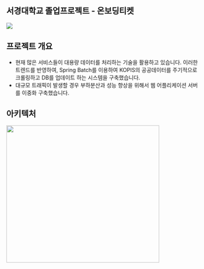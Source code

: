 ## 서경대학교 졸업프로젝트 - 온보딩티켓
<p align="left">
  <img src="https://github.com/SKUWooU/.github/assets/126756270/453866d6-8496-413a-87c5-4f90934f3e88">
</p>


## 프로젝트 개요
- 현재 많은 서비스들이 대용량 데이터를 처리하는 기술을 활용하고 있습니다. 이러한 트렌드를 반영하여, Spring Batch를 이용하여 KOPIS의 공공데이터를 주기적으로 크롤링하고 DB를 업데이트 하는 시스템을 구축했습니다.
- 대규모 트래픽이 발생할 경우 부하분산과 성능 향상을 위해서 웹 어플리케이션 서버를 이중화 구축했습니다.

## 아키텍처
<p align="left">
  <img src="https://github.com/SKUWooU/.github/assets/126756270/1befaa8e-f148-45cf-98be-0efa0349b9f2" width="400" height="360">
</p>


## 

<!--

**Here are some ideas to get you started:**

🙋‍♀️ A short introduction - what is your organization all about?
🌈 Contribution guidelines - how can the community get involved?
👩‍💻 Useful resources - where can the community find your docs? Is there anything else the community should know?
🍿 Fun facts - what does your team eat for breakfast?
🧙 Remember, you can do mighty things with the power of [Markdown](https://docs.github.com/github/writing-on-github/getting-started-with-writing-and-formatting-on-github/basic-writing-and-formatting-syntax)
-->
